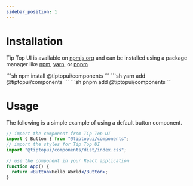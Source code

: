 ```yaml
---
sidebar_position: 1
---
```


# Installation

Tip Top UI is available on [npmjs.org](https://www.npmjs.com/package/@tiptopui/components) and can be installed using a package manager like [npm](https://www.npmjs.com/), [yarn](https://yarnpkg.com/), or [pnpm](https://pnpm.io/)

<Tabs>
  <TabItem value="npm" label="npm">
    ```sh
    npm install @tiptopui/components
    ```
  </TabItem>
  <TabItem value="yarn" label="yarn">
    ```sh
    yarn add @tiptopui/components
    ```
  </TabItem>
  <TabItem value="pnpm" label="pnpm">
    ```sh
    pnpm add @tiptopui/components
    ```
  </TabItem>
</Tabs>

# Usage

The following is a simple example of using a default button component.

```jsx
// import the component from Tip Top UI
import { Button } from "@tiptopui/components";
// import the styles for Tip Top UI
import "@tiptopui/components/dist/index.css";

// use the component in your React application
function App() {
  return <Button>Hello World</Button>;
}
```
